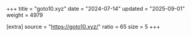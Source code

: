 +++
title = "goto10.xyz"
date = "2024-07-14"
updated = "2025-09-01"
weight = 4979

[extra]
source = "https://goto10.xyz/"
ratio = 65
size = 5
+++
